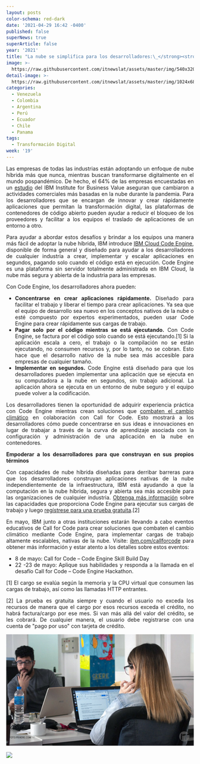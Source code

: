```yaml
---
layout: posts
color-schema: red-dark
date: '2021-04-29 16:42 -0400'
published: false
superNews: true
superArticle: false
year: '2021'
title: "La nube se simplifica para los desarrolladores:\_</strong><strong>IBM Cloud Code Engine permite ejecutar código de manera fácil y a escala"
image: >-
  https://raw.githubusercontent.com/itnewslat/assets/master/img/540x320/Programador-p.jpg
detail-image: >-
  https://raw.githubusercontent.com/itnewslat/assets/master/img/1024x680/Programador-g.jpg
categories:
  - Venezuela
  - Colombia
  - Argentina
  - Perú
  - Ecuador
  - Chile
  - Panama
tags:
  - Transformación Digital
week: '19'
---
```

<p style="text-align: justify;">Las empresas de todas las industrias están adoptando un enfoque de nube híbrida más que nunca, mientras buscan transformarse digitalmente en el mundo pospandémico. De hecho, el 64% de las empresas encuestadas en un <a href="https://www.ibm.com/thought-leadership/institute-business-value/report/covid-19-future-business">estudio</a> del IBM Institute for Business Value aseguran que cambiaron a actividades comerciales más basadas en la nube durante la pandemia. Para los desarrolladores que se encargan de innovar y crear rápidamente aplicaciones que permitan la transformación digital, las plataformas de contenedores de código abierto pueden ayudar a reducir el bloqueo de los proveedores y facilitar a los equipos el traslado de aplicaciones de un entorno a otro.</p>
<p style="text-align: justify;">Para ayudar a abordar estos desafíos y brindar a los equipos una manera más fácil de adoptar la nube híbrida, IBM introduce <a href="https://www.ibm.com/cloud/code-engine">IBM Cloud Code Engine</a>, disponible de forma general y diseñado para ayudar a los desarrolladores de cualquier industria a crear, implementar y escalar aplicaciones en segundos, pagando solo cuando el código está en ejecución. Code Engine es una plataforma sin servidor totalmente administrada en IBM Cloud, la nube más segura y abierta de la industria para las empresas.</p>
<p style="text-align: justify;">Con Code Engine, los desarrolladores ahora pueden:</p>

<ul style="text-align: justify;">
	<li><strong>Concentrarse en crear aplicaciones rápidamente.</strong> Diseñado para facilitar el trabajo y liberar el tiempo para crear aplicaciones. Ya sea que el equipo de desarrollo sea nuevo en los conceptos nativos de la nube o esté compuesto por expertos experimentados, pueden usar Code Engine para crear rápidamente sus cargas de trabajo.</li>
	<li><strong>Pagar solo por el código mientras se está ejecutando.</strong> Con Code Engine, se factura por el código solo cuando se está ejecutando.[1] Si la aplicación escala a cero, el trabajo o la compilación no se están ejecutando, no consumen recursos y, por lo tanto, no se cobran. Esto hace que el desarrollo nativo de la nube sea más accesible para empresas de cualquier tamaño.</li>
	<li><strong>Implementar en segundos.</strong> Code Engine está diseñado para que los desarrolladores pueden implementar una aplicación que se ejecuta en su computadora a la nube en segundos, sin trabajo adicional. La aplicación ahora se ejecuta en un entorno de nube seguro y el equipo puede volver a la codificación.</li>
</ul>
<p style="text-align: justify;">Los desarrolladores tienen la oportunidad de adquirir experiencia práctica con Code Engine mientras crean soluciones que <a href="https://developer.ibm.com/callforcode/">combaten el cambio climático</a> en colaboración con Call for Code. Esto mostrará a los desarrolladores cómo puede concentrarse en sus ideas e innovaciones en lugar de trabajar a través de la curva de aprendizaje asociada con la configuración y administración de una aplicación en la nube en contenedores.</p>
<p style="text-align: justify;"><strong>Empoderar a los desarrolladores para que construyan en sus propios términos</strong></p>
<p style="text-align: justify;">Con capacidades de nube híbrida diseñadas para derribar barreras para que los desarrolladores construyan aplicaciones nativas de la nube independientemente de la infraestructura, IBM está ayudando a que la computación en la nube híbrida, segura y abierta sea más accesible para las organizaciones de cualquier industria. <a href="https://developer.ibm.com/series/ibm-cloud-code-engine-managed-serverless-platform/">Obtenga más información</a> sobre las capacidades que proporciona Code Engine para ejecutar sus cargas de trabajo y luego <a href="https://cloud.ibm.com/registration?target=https%3A//cloud.ibm.com/codeengine/overview/">regístrese para una prueba gratuita</a>.[2]</p>
<p style="text-align: justify;">En mayo, IBM junto a otras instituciones estarán llevando a cabo eventos educativos de Call for Code para crear soluciones que combaten el cambio climático mediante Code Engine, para implementar cargas de trabajo altamente escalables, nativas de la nube. Visite: <a href="https://developer.ibm.com/callforcode/">ibm.com/callforcode</a> para obtener más información y estar atento a los detalles sobre estos eventos:</p>

<ul style="text-align: justify;">
	<li>8 de mayo: Call for Code – Code Engine Skill Build Day</li>
	<li>22 -23 de mayo: Aplique sus habilidades y responda a la llamada en el desafío Call for Code – Code Engine Hackathon.</li>
</ul>
<p style="text-align: justify;">[1] El cargo se evalúa según la memoria y la CPU virtual que consumen las cargas de trabajo, así como las llamadas HTTP entrantes.</p>
<p style="text-align: justify;">[2] La prueba es gratuita siempre y cuando el usuario no exceda los recursos de manera que el cargo por esos recursos exceda el crédito, no habrá factura/cargo por ese mes. Si van más allá del valor del crédito, se les cobrará. De cualquier manera, el usuario debe registrarse con una cuenta de "pago por uso" con tarjeta de crédito.</p>

![](https://raw.githubusercontent.com/itnewslat/assets/master/img/540x320/Programador-p.jpg)

<img src="https://tracker.metricool.com/c3po.jpg?hash=56f88a41e39ab42c063cc51676587a04"/>